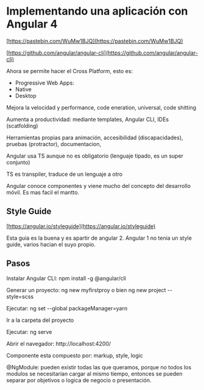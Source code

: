# Implementando una aplicación con Angular 4

[https://pastebin.com/WuMw1BJQ](https://pastebin.com/WuMw1BJQ)

[https://github.com/angular/angular-cli](https://github.com/angular/angular-cli)

Ahora se permite hacer el Cross Platform, esto es:

* Progressive Web Apps:
* Native
* Desktop

Mejora la velocidad y performance, code eneration, universal, code shitting

Aumenta a productividad: mediante templates, Angular CLI, IDEs \(scatfolding\)

Herramientas propias para animación, accesibilidad \(discapacidades\), pruebas \(protractor\), documentacion,

Angular usa TS aunque no es obligatorio \(lenguaje tipado, es un super conjunto\)

TS es transpiler, traduce de un lenguaje a otro

Angular conoce componentes y viene mucho del concepto del desarrollo móvil. Es mas facil el mantto.

## Style  Guide

[https://angular.io/styleguide](https://angular.io/styleguide)

Esta guia es la buena y es apartir de angular 2. Angular 1 no tenia un style guide, varios hacian el suyo propio.

## Pasos

Instalar Angular CLI: npm install -g @angular/cli

Generar un proyecto: ng new myfirstproy o bien ng new project --style=scss

Ejecutar: ng set --global packageManager=yarn

Ir a la carpeta del proyecto

Ejecutar: ng serve

Abrir el navegador:  http://localhost:4200/

Componente esta compuesto por: markup, style, logic

@NgModule: pueden existir  todas las que queramos, porque no todos los modulos se necesitarían cargar al mismo tiempo, entonces se pueden separar por objetivos o logica de negocio o presentación.







